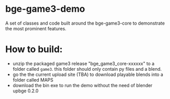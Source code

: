 # bge-game3-demo
A set of classes and code built around the bge-game3-core to demonstrate the most prominent features.

# How to build:
- unzip the packaged game3 release "bge_game3_core-xxxxxx" to a folder called `game3`.  this folder should only contain py files and a blend.
- go the the current upload site (TBA) to download playable blends into a folder called MAPS
- download the bin exe to run the demo without the need of blender upbge 0.2.0
